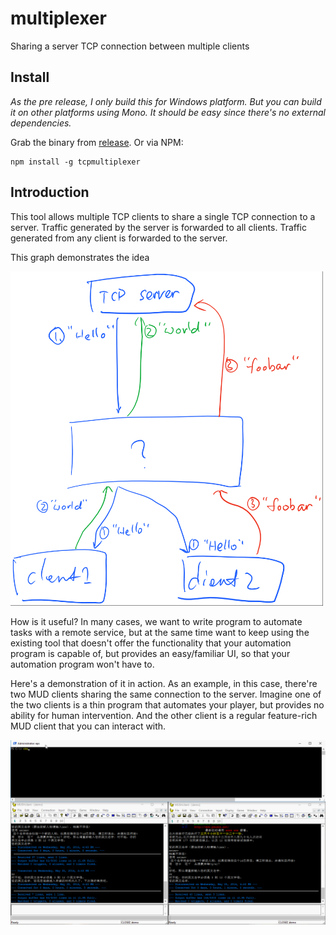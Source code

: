 # multiplexer

Sharing a server TCP connection between multiple clients


## Install

_As the pre release, I only build this for Windows platform. But you can build
it on other platforms using Mono. It should be easy since there's no external
dependencies._

Grab the binary from [release](https://github.com/kflu/multiplexer/releases).
Or via NPM:

    npm install -g tcpmultiplexer


## Introduction

This tool allows multiple TCP clients to share a single TCP connection to 
a server. Traffic generated by the server is forwarded to all clients. Traffic
generated from any client is forwarded to the server.

This graph demonstrates the idea

<img src="doc/highlevel.png" width="500">


How is it useful? In many cases, we want to write program to automate tasks
with a remote service, but at the same time want to keep using the existing
tool that doesn't offer the functionality that your automation program is
capable of, but provides an easy/familiar UI, so that your automation program 
won't have to.

Here's a demonstration of it in action. As an example, in this case, there're
two MUD clients sharing the same connection to the server. Imagine one of the
two clients is a thin program that automates your player, but provides no
ability for human intervention. And the other client is a regular feature-rich
MUD client that you can interact with.

![demo](doc/demo.gif)
